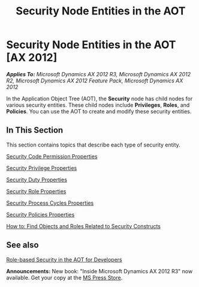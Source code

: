 ﻿---
title: Security Node Entities in the AOT
TOCTitle: Security Node Entities in the AOT
ms:assetid: 106ea974-816c-48b6-8041-1e4dbb6b2834
ms:mtpsurl: https://msdn.microsoft.com/en-us/library/Gg843719(v=AX.60)
ms:contentKeyID: 35240545
ms.date: 05/18/2015
mtps_version: v=AX.60
---

# Security Node Entities in the AOT [AX 2012]


_**Applies To:** Microsoft Dynamics AX 2012 R3, Microsoft Dynamics AX 2012 R2, Microsoft Dynamics AX 2012 Feature Pack, Microsoft Dynamics AX 2012_

In the Application Object Tree (AOT), the **Security** node has child nodes for various security entities. These child nodes include **Privileges**, **Roles**, and **Policies**. You can use the AOT to create and modify these security entities.

## In This Section

This section contains topics that describe each type of security entity.

[Security Code Permission Properties](security-code-permission-properties.md)

[Security Privilege Properties](security-privilege-properties.md)

[Security Duty Properties](security-duty-properties.md)

[Security Role Properties](security-role-properties.md)

[Security Process Cycles Properties](security-process-cycles-properties.md)

[Security Policies Properties](security-policies-properties.md)

[How to: Find Objects and Roles Related to Security Constructs](how-to-find-objects-and-roles-related-to-security-constructs.md)

## See also

[Role-based Security in the AOT for Developers](role-based-security-in-the-aot-for-developers.md)

  
**Announcements:** New book: "Inside Microsoft Dynamics AX 2012 R3" now available. Get your copy at the [MS Press Store](https://www.microsoftpressstore.com/store/inside-microsoft-dynamics-ax-2012-r3-9780735685109).

